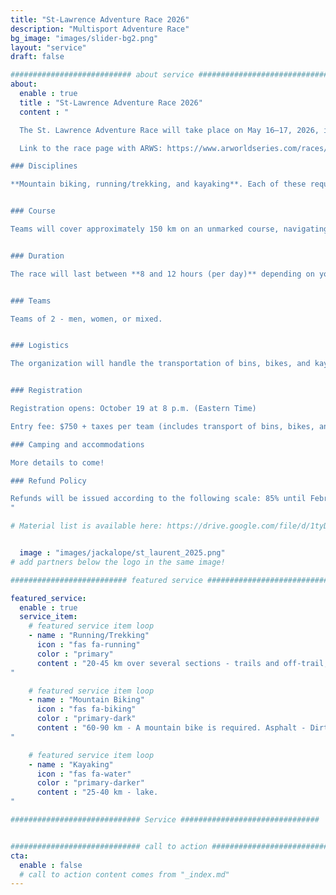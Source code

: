 ```yaml
---
title: "St-Lawrence Adventure Race 2026"
description: "Multisport Adventure Race"
bg_image: "images/slider-bg2.png"
layout: "service"
draft: false

########################### about service #############################
about:
  enable : true
  title : "St-Lawrence Adventure Race 2026"
  content : "

  The St. Lawrence Adventure Race will take place on May 16–17, 2026, in the Val-Brillant area, in the Matapédia region (QC). This two-day staged event is part of the Adventure Racing World Series (ARWS) and aims to provide participants with an unforgettable sporting and human experience, while showcasing the beauty and attractions of the region.

  Link to the race page with ARWS: https://www.arworldseries.com/races/st-lawrence-adventure-race-2026-canada

### Disciplines

**Mountain biking, running/trekking, and kayaking**. Each of these requires map and compass navigation. The distances listed below are subject to slight variations from the final course. This is a demanding endurance event. While it's not exclusively for athletes, participants should have experience in all the disciplines covered by the race.


### Course

Teams will cover approximately 150 km on an unmarked course, navigating with maps and compass. The course is designed to challenge experienced teams while offering new teams the chance to experience a longer race format. Optional checkpoints will be included so that each team can choose a level of difficulty matching their goals. We expect that only a minority of teams will collect all the checkpoints. The course remains secret until the day before the race.


### Duration

The race will last between **8 and 12 hours (per day)** depending on your route choices, checkpoint selections, and speed. There will be time cutoffs at various stages of the course.


### Teams

Teams of 2 - men, women, or mixed.


### Logistics

The organization will handle the transportation of bins, bikes, and kayaks if needed. Teams will have access to their bins at certain transitions between disciplines. **The kayak is supplied with your registration** and the model will be as follows: https://www.rtmkayaks.com/optimo-evo-confort/


### Registration

Registration opens: October 19 at 8 p.m. (Eastern Time)

Entry fee: $750 + taxes per team (includes transport of bins, bikes, and kayaks, kayak rental, satellite tracking device, maps, as well as the Sunday post-race meal). The minimum age to participate is 16 years old when racing with an adult teammate. This requires approval from the race directors. Please contact us in advance to discuss.

### Camping and accommodations

More details to come!

### Refund Policy

Refunds will be issued according to the following scale: 85% until February 1, 2026; 50% between February 2 and April 1, 2026; 25% between April 2 and May 1, 2026. No refunds after May 2, 2026. Until May 2, teams may transfer their registration after notifying the organizing committee.
"

# Material list is available here: https://drive.google.com/file/d/1tyDCnDCLJE4H_vXlhGlhZtjD81_nc2u6/view?usp=sharing


  image : "images/jackalope/st_laurent_2025.png"
# add partners below the logo in the same image!

########################## featured service ############################

featured_service:
  enable : true
  service_item:
    # featured service item loop
    - name : "Running/Trekking"
      icon : "fas fa-running"
      color : "primary"
      content : "20-45 km over several sections - trails and off-trail, shorelines, river and marsh crossings.
"

    # featured service item loop
    - name : "Mountain Biking"
      icon : "fas fa-biking"
      color : "primary-dark"
      content : "60-90 km - A mountain bike is required. Asphalt - Dirt roads – Single track - Forest roads – ATV trails.
"

    # featured service item loop
    - name : "Kayaking"
      icon : "fas fa-water"
      color : "primary-darker"
      content : "25-40 km - lake.
"

############################# Service ###############################


############################# call to action #################################
cta:
  enable : false
  # call to action content comes from "_index.md"
---
```

